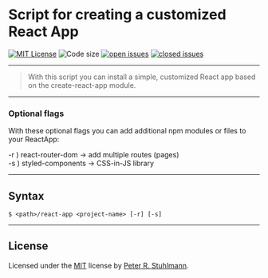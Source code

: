# Script for creating a customized React App

[![MIT License](https://img.shields.io/github/license/peter-stuhlmann/CreateCustomizedReactApp-Script.svg)](https://github.com/peter-stuhlmann/CreateCustomizedReactApp-Script/blob/master/LICENSE)
![Code size](https://img.shields.io/github/languages/code-size/peter-stuhlmann/CreateCustomizedReactApp-Script.svg)
[![open issues](https://img.shields.io/github/issues/peter-stuhlmann/CreateCustomizedReactApp-Script.svg)](https://github.com/peter-stuhlmann/CreateCustomizedReactApp-Script/issues?q=is%3Aopen+is%3Aissue)
[![closed issues](https://img.shields.io/github/issues-closed/peter-stuhlmann/CreateCustomizedReactApp-Script.svg)](https://github.com/peter-stuhlmann/CreateCustomizedReactApp-Script/issues?q=is%3Aissue+is%3Aclosed)

---

> With this script you can install a simple, customized React app based on the create-react-app module.

---

### Optional flags

With these optional flags you can add additional npm modules or files to your ReactApp:

-r ) react-router-dom -> add multiple routes (pages)  
-s ) styled-components -> CSS-in-JS library

---

## Syntax

```
$ <path>/react-app <project-name> [-r] [-s]
```

---

## License

Licensed under the [MIT](https://github.com/peter-stuhlmann/CreateCustomizedReactApp-Script/blob/master/LICENSE) license by [Peter R. Stuhlmann](https://peter-stuhlmann-webentwicklung.de).

